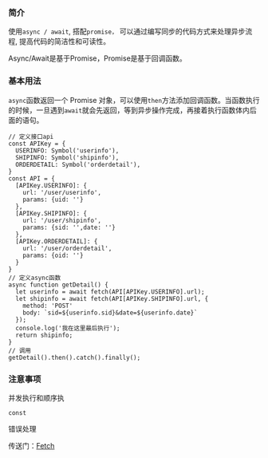 ### 简介

使用`async / await`, 搭配`promise，` 可以通过编写同步的代码方式来处理异步流程, 提高代码的简洁性和可读性。

Async/Await是基于Promise，Promise是基于回调函数。

### 基本用法

`async`函数返回一个 Promise 对象，可以使用`then`方法添加回调函数。当函数执行的时候，一旦遇到`await`就会先返回，等到异步操作完成，再接着执行函数体内后面的语句。

    // 定义接口api
    const APIKey = {
      USERINFO: Symbol('userinfo'),
      SHIPINFO: Symbol('shipinfo'),
      ORDERDETAIL: Symbol('orderdetail'),
    }
    const API = {
      [APIKey.USERINFO]: {
        url: '/user/userinfo',
        params: {uid: ''}
      },
      [APIKey.SHIPINFO]: {
        url: '/user/shipinfo',
        params: {sid: '',date: ''}
      },
      [APIKey.ORDERDETAIL]: {
        url: '/user/orderdetail',
        params: {oid: ''}
      }
    }
    // 定义async函数
    async function getDetail() {
      let userinfo = await fetch(API[APIKey.USERINFO].url);
      let shipinfo = await fetch(API[APIKey.SHIPINFO].url, {
        method: 'POST'
        body: `sid=${userinfo.sid}&date=${userinfo.date}`
      });
      console.log('我在这里最后执行');
      return shipinfo;
    }
    // 调用
    getDetail().then().catch().finally();

### 注意事项

并发执行和顺序执

```
const 
```



错误处理

传送门：[Fetch](https://developer.mozilla.org/zh-CN/docs/Web/API/Fetch_API)

